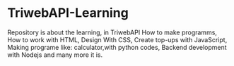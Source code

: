 # TriwebAPI-Learning

Repository is about the learning, in TriwebAPI 
How to make programms, 
How to work with HTML, 
Design With CSS, 
Create top-ups with JavaScript, Making programe like: calculator,with python codes, 
Backend development with Nodejs
and many more it is.

